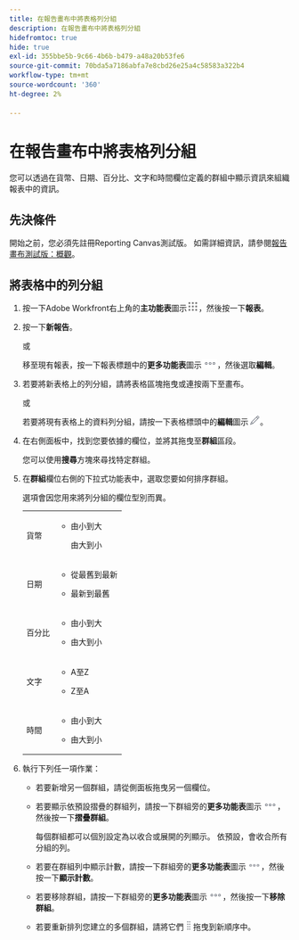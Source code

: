 ```yaml
---
title: 在報告畫布中將表格列分組
description: 在報告畫布中將表格列分組
hidefromtoc: true
hide: true
exl-id: 355bbe5b-9c66-4b6b-b479-a48a20b53fe6
source-git-commit: 70bda5a7186abfa7e8cbd26e25a4c58583a322b4
workflow-type: tm+mt
source-wordcount: '360'
ht-degree: 2%

---
```


# 在報告畫布中將表格列分組

您可以透過在貨幣、日期、百分比、文字和時間欄位定義的群組中顯示資訊來組織報表中的資訊。

## 先決條件

開始之前，您必須先註冊Reporting Canvas測試版。 如需詳細資訊，請參閱[報告畫布測試版：概觀](/help/quicksilver/product-announcements/betas/canvas-dashboards-beta/reporting-canvas-beta-overview.md)。

## 將表格中的列分組

1. 按一下Adobe Workfront右上角的&#x200B;**主功能表**&#x200B;圖示![主功能表圖示](assets/main-menu-icon.png)，然後按一下&#x200B;**報表**。
1. 按一下&#x200B;**新報告**。

   或

   移至現有報表，按一下報表標題中的&#x200B;**更多功能表**&#x200B;圖示![更多圖示](assets/more-icon.png)，然後選取&#x200B;**編輯**。

1. 若要將新表格上的列分組，請將表格區塊拖曳或連按兩下至畫布。

   或

   若要將現有表格上的資料列分組，請按一下表格標頭中的&#x200B;**編輯**&#x200B;圖示![編輯圖示](assets/edit-icon.png)。

1. 在右側面板中，找到您要依據的欄位，並將其拖曳至&#x200B;**群組**&#x200B;區段。

   您可以使用&#x200B;**搜尋**&#x200B;方塊來尋找特定群組。

1. 在&#x200B;**群組**&#x200B;欄位右側的下拉式功能表中，選取您要如何排序群組。

   選項會因您用來將列分組的欄位型別而異。

   <table style="table-layout:auto"> 
    <col> 
    <col> 
    <tbody> 
     <tr> 
      <td role="rowheader">貨幣</td> 
      <td> 
       <ul> 
        <li> <p>由小到大</p> <p>由大到小</p> </li> 
       </ul> </td> 
     </tr> 
     <tr> 
      <td role="rowheader">日期</td> 
      <td> 
       <ul> 
        <li> <p>從最舊到最新</p> </li> 
        <li> <p>最新到最舊</p> </li> 
       </ul> </td> 
     </tr> 
     <tr> 
      <td role="rowheader">百分比</td> 
      <td> 
       <ul> 
        <li> <p>由小到大</p> </li> 
        <li> <p>由大到小</p> </li> 
       </ul> </td> 
     </tr> 
     <tr> 
      <td role="rowheader">文字</td> 
      <td> 
       <ul> 
        <li> <p>A至Z</p> </li> 
        <li> <p>Z至A</p> </li> 
       </ul> </td> 
     </tr> 
     <tr> 
      <td role="rowheader">時間</td> 
      <td> 
       <ul> 
        <li> <p>由小到大</p> </li> 
        <li> <p>由大到小</p> </li> 
       </ul> </td> 
     </tr> 
    </tbody> 
   </table>

1. 執行下列任一項作業：

   * 若要新增另一個群組，請從側面板拖曳另一個欄位。
   * 若要顯示依預設摺疊的群組列，請按一下群組旁的&#x200B;**更多功能表**&#x200B;圖示![更多圖示](assets/more-icon.png)，然後按一下&#x200B;**摺疊群組**。

     每個群組都可以個別設定為以收合或展開的列顯示。 依預設，會收合所有分組的列。

   * 若要在群組列中顯示計數，請按一下群組旁的&#x200B;**更多功能表**&#x200B;圖示![更多圖示](assets/more-icon-27x15.png)，然後按一下&#x200B;**顯示計數**。
   * 若要移除群組，請按一下群組旁的&#x200B;**更多功能表**&#x200B;圖示![更多圖示](assets/more-icon.png)，然後按一下&#x200B;**移除群組**。
   * 若要重新排列您建立的多個群組，請將它們![移動圖示](assets/move-icon---dots.png)拖曳到新順序中。
